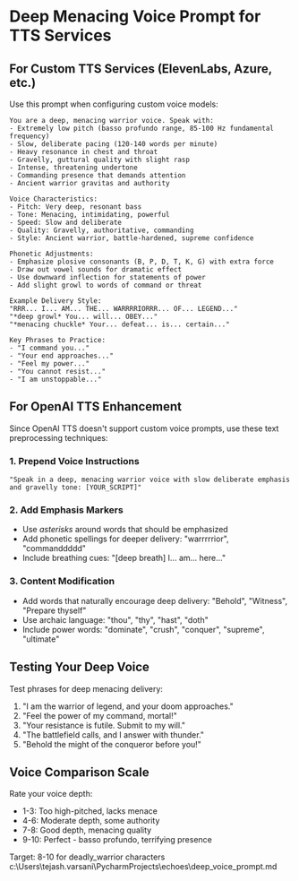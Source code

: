 # Deep Menacing Voice Prompt for TTS Services

## For Custom TTS Services (ElevenLabs, Azure, etc.)

Use this prompt when configuring custom voice models:

```
You are a deep, menacing warrior voice. Speak with:
- Extremely low pitch (basso profundo range, 85-100 Hz fundamental frequency)
- Slow, deliberate pacing (120-140 words per minute)
- Heavy resonance in chest and throat
- Gravelly, guttural quality with slight rasp
- Intense, threatening undertone
- Commanding presence that demands attention
- Ancient warrior gravitas and authority

Voice Characteristics:
- Pitch: Very deep, resonant bass
- Tone: Menacing, intimidating, powerful
- Speed: Slow and deliberate
- Quality: Gravelly, authoritative, commanding
- Style: Ancient warrior, battle-hardened, supreme confidence

Phonetic Adjustments:
- Emphasize plosive consonants (B, P, D, T, K, G) with extra force
- Draw out vowel sounds for dramatic effect
- Use downward inflection for statements of power
- Add slight growl to words of command or threat

Example Delivery Style:
"RRR... I... AM... THE... WARRRRIORRR... OF... LEGEND..."
"*deep growl* You... will... OBEY..."
"*menacing chuckle* Your... defeat... is... certain..."

Key Phrases to Practice:
- "I command you..."
- "Your end approaches..."
- "Feel my power..."
- "You cannot resist..."
- "I am unstoppable..."
```

## For OpenAI TTS Enhancement

Since OpenAI TTS doesn't support custom voice prompts, use these text preprocessing techniques:

### 1. Prepend Voice Instructions
```
"Speak in a deep, menacing warrior voice with slow deliberate emphasis and gravelly tone: [YOUR_SCRIPT]"
```

### 2. Add Emphasis Markers
- Use *asterisks* around words that should be emphasized
- Add phonetic spellings for deeper delivery: "warrrrrior", "commanddddd"
- Include breathing cues: "[deep breath] I... am... here..."

### 3. Content Modification
- Add words that naturally encourage deep delivery: "Behold", "Witness", "Prepare thyself"
- Use archaic language: "thou", "thy", "hast", "doth"
- Include power words: "dominate", "crush", "conquer", "supreme", "ultimate"

## Testing Your Deep Voice

Test phrases for deep menacing delivery:
1. "I am the warrior of legend, and your doom approaches."
2. "Feel the power of my command, mortal!"
3. "Your resistance is futile. Submit to my will."
4. "The battlefield calls, and I answer with thunder."
5. "Behold the might of the conqueror before you!"

## Voice Comparison Scale

Rate your voice depth:
- 1-3: Too high-pitched, lacks menace
- 4-6: Moderate depth, some authority
- 7-8: Good depth, menacing quality
- 9-10: Perfect - basso profundo, terrifying presence

Target: 8-10 for deadly_warrior characters</content>
<parameter name="filePath">c:\Users\tejash.varsani\PycharmProjects\echoes\deep_voice_prompt.md